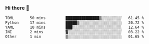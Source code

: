 ### Hi there 👋

<!--
**urzz/urzz** is a ✨ _special_ ✨ repository because its `README.md` (this file) appears on your GitHub profile.

Here are some ideas to get you started:

- 🔭 I’m currently working on ...
- 🌱 I’m currently learning ...
- 👯 I’m looking to collaborate on ...
- 🤔 I’m looking for help with ...
- 💬 Ask me about ...
- 📫 How to reach me: ...
- 😄 Pronouns: ...
- ⚡ Fun fact: ...
-->

<!--START_SECTION:waka-->

```txt
TOML       50 mins         ███████████████▒░░░░░░░░░   61.45 %
Python     17 mins         █████▒░░░░░░░░░░░░░░░░░░░   20.72 %
YAML       10 mins         ███░░░░░░░░░░░░░░░░░░░░░░   12.64 %
INI        2 mins          ▓░░░░░░░░░░░░░░░░░░░░░░░░   03.22 %
Other      1 min           ▒░░░░░░░░░░░░░░░░░░░░░░░░   01.65 %
```

<!--END_SECTION:waka-->
